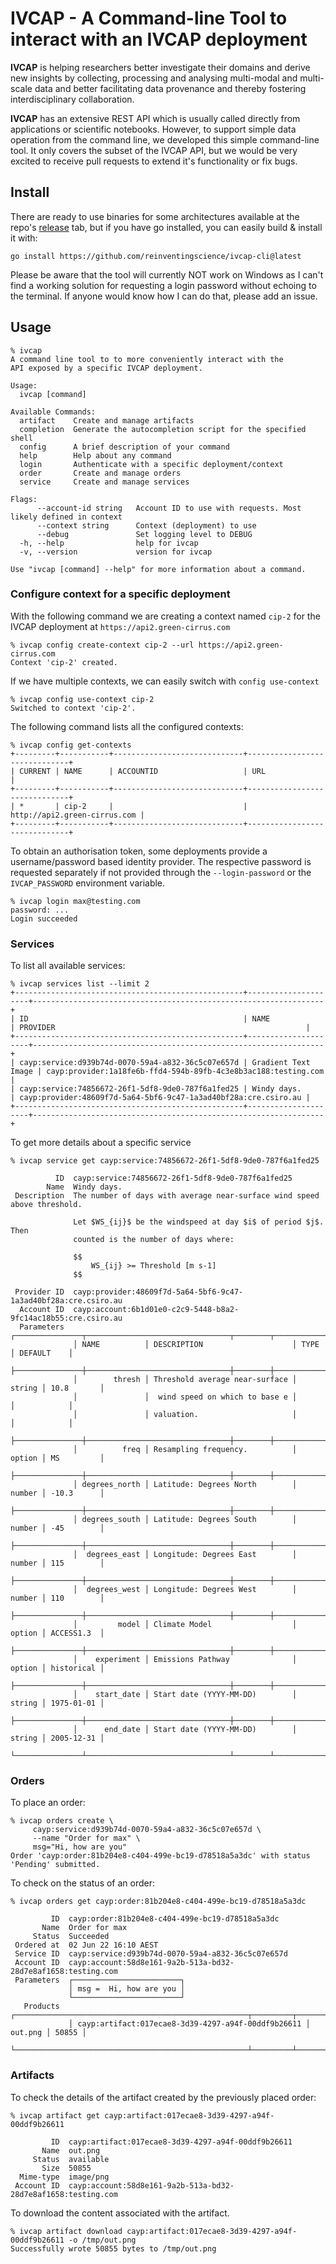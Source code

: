 # IVCAP - A Command-line Tool to interact with an IVCAP deployment

__IVCAP__ is helping researchers better investigate their domains and derive new insights  by collecting, processing and analysing multi-modal and multi-scale data and better facilitating data provenance and thereby fostering interdisciplinary collaboration.

__IVCAP__ has an extensive REST API which is usually called directly from applications or scientific notebooks. However, to support simple data operation from the command line, we developed this simple command-line tool. It only covers the subset of the IVCAP API, but we would be very excited to receive pull requests to extend it's functionality or fix bugs.

## Install

There are ready to use binaries for some architectures available at the repo's [release](https://github.com/reinventingscience/ivcap-cli/releases) tab, but if you have go installed, you can easily build & install it with:

    go install https://github.com/reinventingscience/ivcap-cli@latest

Please be aware that the tool will currently NOT work on Windows as I can't find a working solution for requesting a login password without echoing to the terminal. If anyone would know how I can do that, please add an issue.

## Usage

```
% ivcap
A command line tool to to more conveniently interact with the
API exposed by a specific IVCAP deployment.

Usage:
  ivcap [command]

Available Commands:
  artifact    Create and manage artifacts 
  completion  Generate the autocompletion script for the specified shell
  config      A brief description of your command
  help        Help about any command
  login       Authenticate with a specific deployment/context
  order       Create and manage orders 
  service     Create and manage services 

Flags:
      --account-id string   Account ID to use with requests. Most likely defined in context
      --context string      Context (deployment) to use
      --debug               Set logging level to DEBUG
  -h, --help                help for ivcap
  -v, --version             version for ivcap

Use "ivcap [command] --help" for more information about a command.
```

### Configure context for a specific deployment

With the following command we are creating a context named `cip-2` for the IVCAP deployment at `https://api2.green-cirrus.com`

```
% ivcap config create-context cip-2 --url https://api2.green-cirrus.com
Context 'cip-2' created.
```

If we have multiple contexts, we can easily switch with `config use-context`

```
% ivcap config use-context cip-2
Switched to context 'cip-2'.
```

The following command lists all the configured contexts:

```
% ivcap config get-contexts                                           
+---------+-----------+-----------------------------+------------------------------+
| CURRENT | NAME      | ACCOUNTID                   | URL                          |
+---------+-----------+-----------------------------+------------------------------+
| *       | cip-2     |                             | http://api2.green-cirrus.com |
+---------+-----------+-----------------------------+------------------------------+
```

To obtain an authorisation token, some deployments provide a username/password based identity provider. The
respective password is requested separately if not provided through the `--login-password` or the `IVCAP_PASSWORD` environment variable.

```
% ivcap login max@testing.com
password: ...
Login succeeded
```

### Services

To list all available services:

```
% ivcap services list --limit 2
+---------------------------------------------------+---------------------+-----------------------------------------------------------------+
| ID                                                | NAME                | PROVIDER                                                        |
+---------------------------------------------------+---------------------+-----------------------------------------------------------------+
| cayp:service:d939b74d-0070-59a4-a832-36c5c07e657d | Gradient Text Image | cayp:provider:1a18fe6b-ffd4-594b-89fb-4c3e8b3ac188:testing.com  |
| cayp:service:74856672-26f1-5df8-9de0-787f6a1fed25 | Windy days.         | cayp:provider:48609f7d-5a64-5bf6-9c47-1a3ad40bf28a:cre.csiro.au |
+---------------------------------------------------+---------------------+-----------------------------------------------------------------+
```

To get more details about a specific service

```
% ivcap service get cayp:service:74856672-26f1-5df8-9de0-787f6a1fed25

          ID  cayp:service:74856672-26f1-5df8-9de0-787f6a1fed25                        
        Name  Windy days.                                                              
 Description  The number of days with average near-surface wind speed above threshold. 
                                                                                       
              Let $WS_{ij}$ be the windspeed at day $i$ of period $j$. Then            
              counted is the number of days where:                                     
                                                                                       
              $$                                                                       
                  WS_{ij} >= Threshold [m s-1]                                         
              $$                                                                       
                                                                
 Provider ID  cayp:provider:48609f7d-5a64-5bf6-9c47-1a3ad40bf28a:cre.csiro.au          
  Account ID  cayp:account:6b1d01e0-c2c9-5448-b8a2-9fc14ac18b55:cre.csiro.au           
  Parameters  ┌───────────────┬────────────────────────────────┬────────┬────────────┐ 
              │ NAME          │ DESCRIPTION                    │ TYPE   │ DEFAULT    │ 
              ├───────────────┼────────────────────────────────┼────────┼────────────┤ 
              │        thresh │ Threshold average near-surface │ string │ 10.8       │ 
              │               │  wind speed on which to base e │        │            │ 
              │               │ valuation.                     │        │            │ 
              ├───────────────┼────────────────────────────────┼────────┼────────────┤ 
              │          freq │ Resampling frequency.          │ option │ MS         │ 
              ├───────────────┼────────────────────────────────┼────────┼────────────┤ 
              │ degrees_north │ Latitude: Degrees North        │ number │ -10.3      │ 
              ├───────────────┼────────────────────────────────┼────────┼────────────┤ 
              │ degrees_south │ Latitude: Degrees South        │ number │ -45        │ 
              ├───────────────┼────────────────────────────────┼────────┼────────────┤ 
              │  degrees_east │ Longitude: Degrees East        │ number │ 115        │ 
              ├───────────────┼────────────────────────────────┼────────┼────────────┤ 
              │  degrees_west │ Longitude: Degrees West        │ number │ 110        │ 
              ├───────────────┼────────────────────────────────┼────────┼────────────┤ 
              │         model │ Climate Model                  │ option │ ACCESS1.3  │ 
              ├───────────────┼────────────────────────────────┼────────┼────────────┤ 
              │    experiment │ Emissions Pathway              │ option │ historical │ 
              ├───────────────┼────────────────────────────────┼────────┼────────────┤ 
              │    start_date │ Start date (YYYY-MM-DD)        │ string │ 1975-01-01 │ 
              ├───────────────┼────────────────────────────────┼────────┼────────────┤ 
              │      end_date │ Start date (YYYY-MM-DD)        │ string │ 2005-12-31 │ 
              └───────────────┴────────────────────────────────┴────────┴────────────┘ 
```

### Orders

To place an order:

```
% ivcap orders create \
     cayp:service:d939b74d-0070-59a4-a832-36c5c07e657d \
     --name "Order for max" \
     msg="Hi, how are you"
Order 'cayp:order:81b204e8-c404-499e-bc19-d78518a5a3dc' with status 'Pending' submitted.
```

To check on the status of an order:

```
% ivcap orders get cayp:order:81b204e8-c404-499e-bc19-d78518a5a3dc

         ID  cayp:order:81b204e8-c404-499e-bc19-d78518a5a3dc                        
       Name  Order for max                                                          
     Status  Succeeded                                                              
 Ordered at  02 Jun 22 16:10 AEST
 Service ID  cayp:service:d939b74d-0070-59a4-a832-36c5c07e657d
 Account ID  cayp:account:58d8e161-9a2b-513a-bd32-28d7e8af1658:testing.com
 Parameters  ┌────────────────────────┐
             │ msg =  Hi, how are you │
             └────────────────────────┘
   Products  ┌────────────────────────────────────────────────────┬─────────┬───────┐
             │ cayp:artifact:017ecae8-3d39-4297-a94f-00ddf9b26611 │ out.png │ 50855 │
             └────────────────────────────────────────────────────┴─────────┴───────┘
```

### Artifacts

To check the details of the artifact created by the previously placed order:

```
% ivcap artifact get cayp:artifact:017ecae8-3d39-4297-a94f-00ddf9b26611

         ID  cayp:artifact:017ecae8-3d39-4297-a94f-00ddf9b26611            
       Name  out.png                                                       
     Status  available                                                     
       Size  50855                                                         
  Mime-type  image/png
 Account ID  cayp:account:58d8e161-9a2b-513a-bd32-28d7e8af1658:testing.com
```

To download the content associated with the artifact.

```
% ivcap artifact download cayp:artifact:017ecae8-3d39-4297-a94f-00ddf9b26611 -o /tmp/out.png
Successfully wrote 50855 bytes to /tmp/out.png
```
